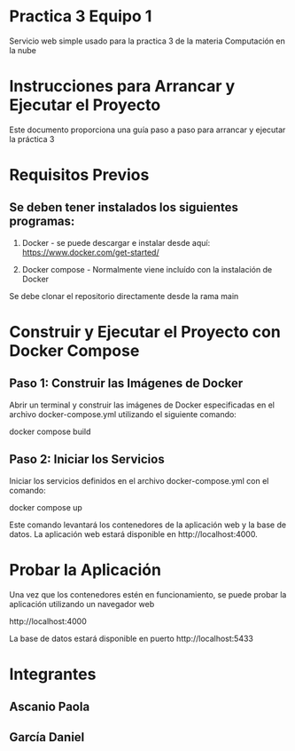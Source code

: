 # Practica 3 Equipo 1

Servicio web simple usado para la practica 3 de la materia Computación en la nube

# Instrucciones para Arrancar y Ejecutar el Proyecto

Este documento proporciona una guía paso a paso para arrancar y ejecutar la práctica 3

# Requisitos Previos

## Se deben tener instalados los siguientes programas:

1. Docker - se puede descargar e instalar desde aquí: https://www.docker.com/get-started/

2.  Docker compose - Normalmente viene incluído con la instalación de Docker 

Se debe clonar el repositorio directamente desde la rama main

# Construir y Ejecutar el Proyecto con Docker Compose

## Paso 1: Construir las Imágenes de Docker

Abrir un terminal y construir las imágenes de Docker especificadas en el archivo docker-compose.yml utilizando el siguiente comando:

docker compose build

## Paso 2: Iniciar los Servicios

Iniciar los servicios definidos en el archivo docker-compose.yml con el comando:

docker compose up

Este comando levantará los contenedores de la aplicación web y la base de datos. La aplicación web estará disponible en http://localhost:4000.

# Probar la Aplicación

Una vez que los contenedores estén en funcionamiento, se puede probar la aplicación utilizando un navegador web 

http://localhost:4000

La base de datos estará disponible en puerto http://localhost:5433

# Integrantes 

## Ascanio Paola

## García Daniel

